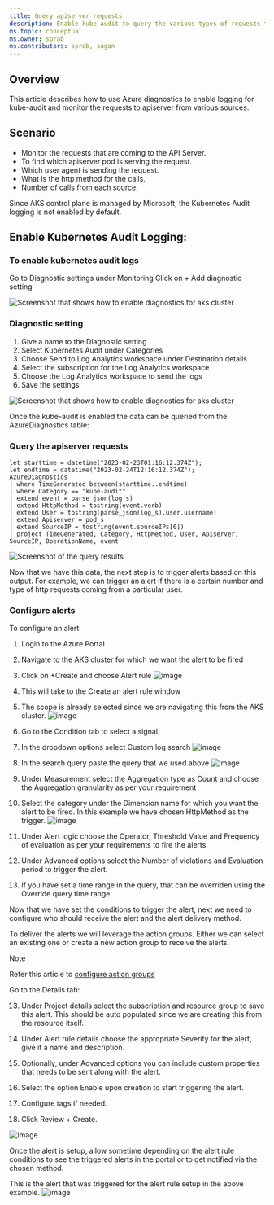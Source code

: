 ```yaml
---
title: Query apiserver requests
description: Enable kube-audit to query the various types of requests to apiserver
ms.topic: conceptual
ms.owner: sprab
ms.contributors: sprab, sugan
---
```


## Overview

This article describes how to use Azure diagnostics to enable logging for kube-audit and monitor the requests to apiserver from various sources.

## Scenario
* Monitor the requests that are coming to the API Server.
* To find which apiserver pod is serving the request.
* Which user agent is sending the request.
* What is the http method for the calls.
* Number of calls from each source.

Since AKS control plane is managed by Microsoft, the Kubernetes Audit logging is not enabled by default.

## Enable Kubernetes Audit Logging:

### To enable kubernetes audit logs 

Go to Diagnostic settings under Monitoring
Click on + Add diagnostic setting



![Screenshot that shows how to enable diagnostics for aks cluster](https://user-images.githubusercontent.com/17014671/221720712-31409209-0860-4bd5-b6f6-39967d96eb4c.png)

### Diagnostic setting
1.  Give a name to the Diagnostic setting
2.  Select Kubernetes Audit under Categories
3.  Choose Send to Log Analytics workspace under Destination details
4.  Select the subscription for the Log Analytics workspace
5.  Choose the Log Analytics workspace to send the logs
6.  Save the settings


![Screenshot that shows how to enable diagnostics for aks cluster](https://user-images.githubusercontent.com/17014671/221721006-02f5f7f6-3e1c-40cc-a26a-9d24297a4235.png)


Once the kube-audit is enabled the data can be queried from the AzureDiagnostics table:


### Query the apiserver requests

```kusto
let starttime = datetime("2023-02-23T01:16:12.374Z");
let endtime = datetime("2023-02-24T12:16:12.374Z");
AzureDiagnostics
| where TimeGenerated between(starttime..endtime)
| where Category == "kube-audit"
| extend event = parse_json(log_s)
| extend HttpMethod = tostring(event.verb)
| extend User = tostring(parse_json(log_s).user.username)
| extend Apiserver = pod_s
| extend SourceIP = tostring(event.sourceIPs[0])
| project TimeGenerated, Category, HttpMethod, User, Apiserver, SourceIP, OperationName, event
```

![Screenshot of the query results](https://user-images.githubusercontent.com/17014671/221722983-b20995df-338b-4d13-8b59-702e4d749890.png)


Now that we have this data, the next step is to trigger alerts based on this output. For example, we can trigger an alert if there is a certain number and type of http requests coming from a particular user.

### Configure alerts

To configure an alert:
1.  Login to the Azure Portal
2.  Navigate to the AKS cluster for which we want the alert to be fired
3.  Click on +Create and choose Alert rule
![image](https://user-images.githubusercontent.com/17014671/223591363-4860343e-d935-4ef2-bd54-e0172b9377d2.png)

4. This will take to the Create an alert rule window
5. The scope is already selected since we are navigating this from the AKS cluster.
![image](https://user-images.githubusercontent.com/17014671/223591409-63fcc187-f8e1-49c4-9ce0-6272d7885e5b.png)

5. Go to the Condition tab to select a signal.
6. In the dropdown options select Custom log search
![image](https://user-images.githubusercontent.com/17014671/223592180-6dd595e1-9dfa-454d-a925-c92b970b48ad.png)

7. In the search query paste the query that we used above
![image](https://user-images.githubusercontent.com/17014671/223598175-f3e351c6-af4c-4b50-a6a5-8707e23215cc.png)

8. Under Measurement select the Aggregation type as Count and choose the Aggregation granularity as per your requirement

9. Select the category under the Dimension name for which you want the alert to be fired.  In this example we have chosen HttpMethod as the trigger.
![image](https://user-images.githubusercontent.com/17014671/223599268-b5bb61da-36f4-4b68-b374-04f56169f1bf.png)

10. Under Alert logic choose the Operator, Threshold Value and Frequency of evaluation as per your requirements to fire the alerts.
11. Under Advanced options select the Number of violations and Evaluation period to trigger the alert.
12. If you have set a time range in the query, that can be overriden using the Override query time range.

Now that we have set the conditions to trigger the alert, next we need to configure who should receive the alert and the alert delivery method.

To deliver the alerts we will leverage the action groups.  Either we can select an existing one or create a new action group to receive the alerts.

> [!NOTE]
>
> Refer this article to [configure action groups](https://raw.githubusercontent.com/MicrosoftDocs/azure-docs/main/articles/azure-monitor/alerts/action-groups.md)


Go to the Details tab:

13. Under Project details select the subscription and resource group to save this alert.  This should be auto populated since we are creating this from the resource itself.

14. Under Alert rule details choose the appropriate Severity for the alert, give it a name and description.
15. Optionally, under Advanced options you can include custom properties that needs to be sent along with the alert.
16. Select the option Enable upon creation to start triggering the alert.
17. Configure tags if needed.
18. Click Review + Create.

![image](https://user-images.githubusercontent.com/17014671/223608498-2433ea41-b4b4-45fc-a909-9551cf437ee8.png)

Once the alert is setup, allow sometime depending on the alert rule conditions to see the triggered alerts in the portal or to get notified via the chosen method.

This is the alert that was triggered for the alert rule setup in the above example.
![image](https://user-images.githubusercontent.com/17014671/223620056-ed563dd7-a4d5-4286-ad69-9a0f47f755be.png)

